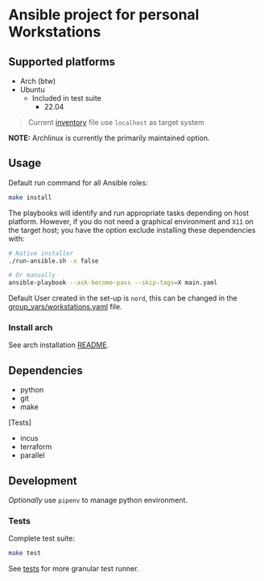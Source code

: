 # Ansible project for personal Workstations

## Supported platforms

- Arch (btw)
- Ubuntu
  - Included in test suite
    - 22.04

> Current [inventory](./inventory) file use `localhost` as target system

**NOTE:** Archlinux is currently the primarily maintained option.

## Usage

Default run command for all Ansible roles:

```bash
make install
```

The playbooks will identify and run appropriate tasks depending on host
platform. However, if you do not need a graphical environment and `X11` on the
target host; you have the option exclude installing these dependencies with:

```bash
# Native installer
./run-ansible.sh -x false

# Or manually
ansible-playbook --ask-become-pass --skip-tags=X main.yaml
```

Default User created in the set-up is `nord`, this can be changed in the
[group_vars/workstations.yaml](./group_vars/workstations.yaml) file.

### Install arch

See arch installation [README](./install_arch/README.md).

## Dependencies

- python
- git
- make

[Tests]

- incus
- terraform
- parallel

## Development

*Optionally* use `pipenv` to manage python environment.

### Tests

Complete test suite:

```bash
make test
```

See [tests](./tests/) for more granular test runner.
